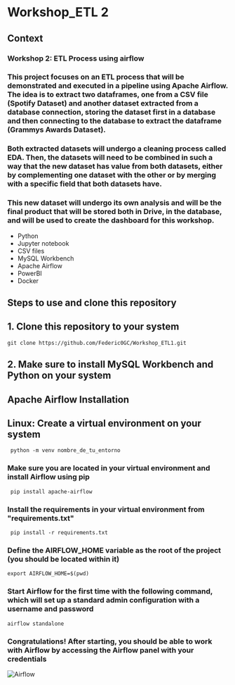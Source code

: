 
# Workshop_ETL 2

## Context

### Workshop 2: ETL Process using airflow
### This project focuses on an ETL process that will be demonstrated and executed in a pipeline using Apache Airflow. The idea is to extract two dataframes, one from a CSV file (Spotify Dataset) and another dataset extracted from a database connection, storing the dataset first in a database and then connecting to the database to extract the dataframe (Grammys Awards Dataset).

### Both extracted datasets will undergo a cleaning process called EDA. Then, the datasets will need to be combined in such a way that the new dataset has value from both datasets, either by complementing one dataset with the other or by merging with a specific field that both datasets have.

### This new dataset will undergo its own analysis and will be the final product that will be stored both in Drive, in the database, and will be used to create the dashboard for this workshop.

- Python
- Jupyter notebook
- CSV files
- MySQL Workbench
- Apache Airflow
- PowerBI
- Docker


## Steps to use and clone this repository
## 1. Clone this repository to your system
```git clone https://github.com/Federic0GC/Workshop_ETL1.git```
## 2. Make sure to install MySQL Workbench and Python on your system
## Apache Airflow Installation
## Linux: Create a virtual environment on your system
``` python -m venv nombre_de_tu_entorno```
### Make sure you are located in your virtual environment and install Airflow using pip
``` pip install apache-airflow```
### Install the requirements in your virtual environment from "requirements.txt"
``` pip install -r requirements.txt```
### Define the AIRFLOW_HOME variable as the root of the project (you should be located within it)
``` export AIRFLOW_HOME=$(pwd) ```
### Start Airflow for the first time with the following command, which will set up a standard admin configuration with a username and password
``` airflow standalone ```
### Congratulations! After starting, you should be able to work with Airflow by accessing the Airflow panel with your credentials
![Airflow](https://cdn.discordapp.com/attachments/1068002173448896532/1231704940196659342/df6a2048-549a-46f6-9d5e-8dff3da087f1.jpeg?ex=6637ed9d&is=6625789d&hm=87171ebfb229b8a7f18f4534a3006689f0e638cb6be1fb169407eac1aa7849c0&)






